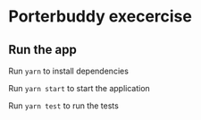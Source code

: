 # Porterbuddy execercise

## Run the app

Run `yarn` to install dependencies

Run `yarn start` to start the application

Run `yarn test` to run the tests
